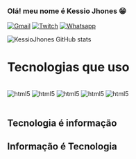 ### Olá! meu nome é Kessio Jhones 😁

[![Gmail](https://img.shields.io/badge/Gmail-D14836?style=for-the-badge&logo=gmail&logoColor=white)](kkessiojhones@gmail.com)
[![Twitch](https://img.shields.io/badge/LinkedIn-0077B5?style=for-the-badge&logo=linkedin&logoColor=white)](https://www.linkedin.com/in/KessioJhones/)
[![Whatsapp](https://img.shields.io/badge/WhatsApp-25D366?style=for-the-badge&logo=whatsapp&logoColor=white)](67984098077)

![KessioJhones GitHub stats](https://github-readme-stats.vercel.app/api?username=KessioJhones&show_icons=true&theme=tokyonight)

# Tecnologias que uso

<div style="display: inline_block"><br/>
    <img aling="center" alt="html5" src="https://img.shields.io/badge/HTML5-E34F26?style=for-the-badge&logo=html5&logoColor=white" />
    <img aling="center" alt="html5" src="https://img.shields.io/badge/CSS-239120?&style=for-the-badge&logo=css3&logoColor=white" />
    <img aling="center" alt="html5" src="https://img.shields.io/badge/React-20232A?style=for-the-badge&logo=react&logoColor=61DAFB" />
    <img aling="center" alt="html5" src="https://img.shields.io/badge/JavaScript-F7DF1E?style=for-the-badge&logo=javascript&logoColor=black" />
    <img aling="center" alt="html5" src="https://img.shields.io/badge/TypeScript-007ACC?style=for-the-badge&logo=typescript&logoColor=white" />

</div><br/>

## Tecnologia é informação<br/>
## Informação é Tecnologia
